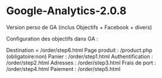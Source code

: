 # Google-Analytics-2.0.8
Version perso de GA (inclus Objectifs + Facebook + divers)

Configuration des objectifs dans GA :

Destination = /order/step6.html
Page produit : /product.php (obligatoire:non)
Panier : /order/step1.html
Authentification : /order/step2.html
Adresses : /order/step3.html
Frais de port : /order/step4.html
Paiement : /order/step5.html
